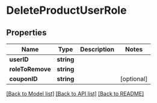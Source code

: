 # DeleteProductUserRole

## Properties
Name | Type | Description | Notes
------------ | ------------- | ------------- | -------------
**userID** | **string** |  | 
**roleToRemove** | **string** |  | 
**couponID** | **string** |  | [optional] 

[[Back to Model list]](../README.md#documentation-for-models) [[Back to API list]](../README.md#documentation-for-api-endpoints) [[Back to README]](../README.md)


